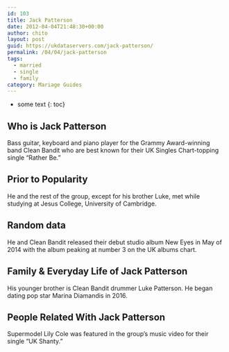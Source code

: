 ```yaml
---
id: 103
title: Jack Patterson
date: 2012-04-04T21:48:30+00:00
author: chito
layout: post
guid: https://ukdataservers.com/jack-patterson/
permalink: /04/04/jack-patterson  
tags:
  - married
  - single
  - family
category: Mariage Guides
---
```


* some text
{: toc}


## Who is  Jack Patterson
                  
                  
                  
Bass guitar, keyboard and piano player for the Grammy Award-winning band Clean Bandit who are best known for their UK Singles Chart-topping single &#8220;Rather Be.&#8221;  
                  
                
                
                
## Prior to Popularity 
                  
                  
                  
He and the rest of the group, except for his brother Luke, met while studying at Jesus College, University of Cambridge. 
                  
                
                
                
## Random data 
                  
                  
                  
He and Clean Bandit released their debut studio album New Eyes in May of 2014 with the album peaking at number 3 on the UK albums chart.
                  
                
                
                
## Family & Everyday Life of Jack Patterson
                  
                  
                  
His younger brother is Clean Bandit drummer Luke Patterson. He began dating pop star Marina Diamandis in 2016. 
                  
                
                
                
## People Related With  Jack Patterson
                  
                  
                  
Supermodel Lily Cole was featured in the group&#8217;s music video for their single &#8220;UK Shanty.&#8221; 
                  
                
              
            
          
          
          
    
    
  
